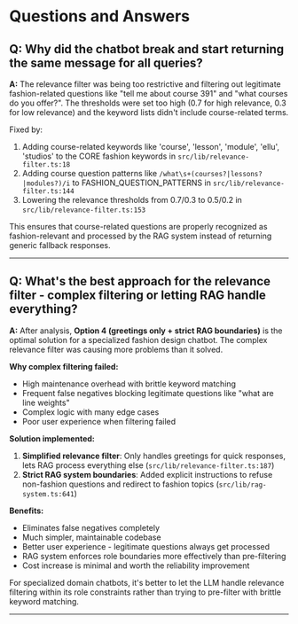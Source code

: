 # Questions and Answers

## Q: Why did the chatbot break and start returning the same message for all queries?

**A:** The relevance filter was being too restrictive and filtering out legitimate fashion-related questions like "tell me about course 391" and "what courses do you offer?". The thresholds were set too high (0.7 for high relevance, 0.3 for low relevance) and the keyword lists didn't include course-related terms. 

Fixed by:
1. Adding course-related keywords like 'course', 'lesson', 'module', 'ellu', 'studios' to the CORE fashion keywords in `src/lib/relevance-filter.ts:18`
2. Adding course question patterns like `/what\s+(courses?|lessons?|modules?)/i` to FASHION_QUESTION_PATTERNS in `src/lib/relevance-filter.ts:144`
3. Lowering the relevance thresholds from 0.7/0.3 to 0.5/0.2 in `src/lib/relevance-filter.ts:153`

This ensures that course-related questions are properly recognized as fashion-relevant and processed by the RAG system instead of returning generic fallback responses.

---

## Q: What's the best approach for the relevance filter - complex filtering or letting RAG handle everything?

**A:** After analysis, **Option 4 (greetings only + strict RAG boundaries)** is the optimal solution for a specialized fashion design chatbot. The complex relevance filter was causing more problems than it solved.

**Why complex filtering failed:**
- High maintenance overhead with brittle keyword matching
- Frequent false negatives blocking legitimate questions like "what are line weights" 
- Complex logic with many edge cases
- Poor user experience when filtering failed

**Solution implemented:**
1. **Simplified relevance filter**: Only handles greetings for quick responses, lets RAG process everything else (`src/lib/relevance-filter.ts:187`)
2. **Strict RAG system boundaries**: Added explicit instructions to refuse non-fashion questions and redirect to fashion topics (`src/lib/rag-system.ts:641`)

**Benefits:**
- Eliminates false negatives completely
- Much simpler, maintainable codebase  
- Better user experience - legitimate questions always get processed
- RAG system enforces role boundaries more effectively than pre-filtering
- Cost increase is minimal and worth the reliability improvement

For specialized domain chatbots, it's better to let the LLM handle relevance filtering within its role constraints rather than trying to pre-filter with brittle keyword matching.

---